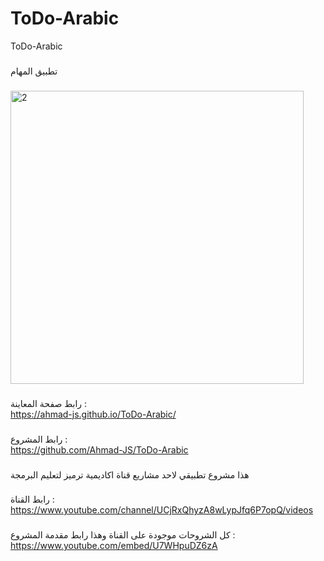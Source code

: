 # ToDo-Arabic
ToDo-Arabic
###
تطبيق المهام

###
<img width="469" alt="2" src="https://user-images.githubusercontent.com/96401137/176168656-fdcb1cd9-9303-48ec-a1e6-78bff0dd80f2.png">


###
رابط صفحة المعاينة  :    
https://ahmad-js.github.io/ToDo-Arabic/
###
###
رابط المشروع :   
https://github.com/Ahmad-JS/ToDo-Arabic
###
###

هذا مشروع تطبيقي لاحد مشاريع قناة اكاديمية ترميز لتعليم البرمجة 

###

رابط القناة :   
https://www.youtube.com/channel/UCjRxQhyzA8wLypJfq6P7opQ/videos

###
كل الشروحات موجودة على القناة وهذا رابط
مقدمة المشروع  :
https://www.youtube.com/embed/U7WHpuDZ6zA
###
###

###

